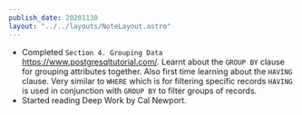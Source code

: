 ```yaml
---
publish_date: 20201130
layout: "../../layouts/NoteLayout.astro"
---
```


- Completed `Section 4. Grouping Data` https://www.postgresqltutorial.com/. Learnt about the `GROUP BY` clause for grouping attributes together. Also first time learning about the `HAVING` clause. Very similar to `WHERE` which is for filtering specific records `HAVING` is used in conjunction with `GROUP BY` to filter groups of records.
- Started reading Deep Work by Cal Newport.
